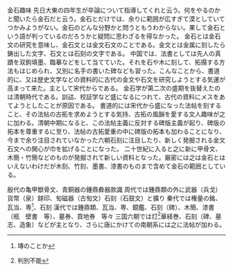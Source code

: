 金石趣味
先日大東の四年生が卒論について指導してくれと云う。何をやるのかと聞いたら金石だと云う。金石とだけでは、余りに範囲が広すぎて漠としていてつかみようがない。金石のどんな分野かと問うともうわからない。果して金石という語が判っているのだろうかと疑問に思わざるを得なかった。
金石とは金石文の研究を意味し、金石文とは金文石文のことである。金文とは金属に刻したら鋳出した文字、石文とは石刻の文字である。
中国では、法書としては先人の真蹟を双鉤填墨、臨摹などをして当てていた。それを石や木に刻して、拓搨する方法もはじめられ、又別に名手の書いた碑なども習った。こんなことから、書道的に、又は歴史文学などの資料的に古代の金文や石文を研究しようとする気運が高まって来た。主として宋代からである。
金石学が第二次の盛期を抜替えたのは清朝時代である。訓詁、校証学など盛になるにつれて、古代の資料にメスをあてようとしたことが原因である。
書道的には宋代から盛になった法帖を刻すること、その法帖の古拓を求めようとする気持、古拓の風韻を愛する文人趣味が之に加わる。清朝中期になると、この法帖主義に反対する碑版主義が起り、碑版の拓本を尊重するに至り、法帖の古拓愛重の中に碑版の拓本も加わることになり、今まで余り注目されていなかった六朝石刻に注目したり、新しく発掘される金文石文への関心が巾を拡げることになった。
二十世紀に入ると之に新に甲骨文、木簡・竹簡などのものが発掘されて新しい資料となった。厳密には之は金石とはいえないわけだが木刻、竹刻、墨書、漆書のものまで含めて金石の範囲としている。

殷代の亀甲獣骨文、青銅器の鍾鼎彜器款識
周代では鍾鼎類の外に武器（兵戈）貨幣（泉）銶印、匋磁器（古匋文）石刻（石鼓文）と擴り
秦代では権量の銘、瓦当、専[^1]、石刻
漢代では鍾鼎類、瓦当、専、鏡鑑、石刻（碑）、木簡、漆書（瓶　壁書　等）、墓券、買地券　等々
三国六朝では灯[^2]華経巻、石刻（碑、墓志、造象）などが主となり、さらに唐にかけての南朝系には之に法帖が加わる。



[^1]:塼のことか
[^2]:判別不能

